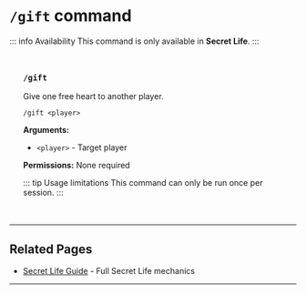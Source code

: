 # `/gift` command

::: info Availability
This command is only available in **Secret Life**.
:::

<div class="command-block">

### `/gift`

Give one free heart to another player.

```
/gift <player>
```

**Arguments:**
- `<player>` - Target player

**Permissions:** None required

::: tip Usage limitations
This command can only be run once per session.
:::

</div>


---

## Related Pages

- [Secret Life Guide](/guide/seasons/secretlife) - Full Secret Life mechanics


---
<style scoped>
.command-block {
  background: var(--vp-c-bg-soft);
  border: 1px solid var(--vp-c-divider);
  border-radius: 8px;
  padding: 1.5rem;
  margin: 1.5rem 0;
}

.command-block h3 {
  margin-top: 0;
  color: var(--vp-c-brand-1);
  font-family: var(--vp-font-family-mono);
}

.command-block > *:last-child {
  margin-bottom: 0;
}
</style>